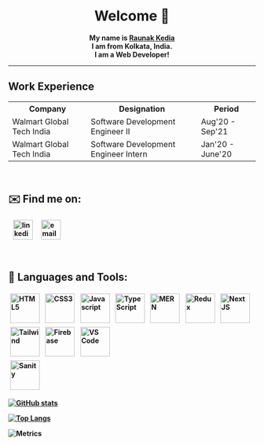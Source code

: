 <h1 align=center> Welcome 👋 </h1>

<p align=center>
  <b>My name is <a href="">Raunak Kedia</a> <br />
  I am from Kolkata, India. <br />
  I am a Web Developer! <br />
</p>
<hr />
<h2> Work Experience</h2>
<table>
  <tr>
    <th>Company</th>
    <th>Designation</th>
    <th>Period</th>
  </tr>
  <tr>
    <td>Walmart Global Tech India</td>
    <td>Software Development Engineer II</td>
    <td>Aug'20 - Sep'21</td>
  </tr>
  <tr>
    <td>Walmart Global Tech India</td>
    <td>Software Development Engineer Intern</td>
    <td>Jan'20 - June'20</td>
  </tr>
 
</table>

<br />
<h2> ✉️ Find me on: </h2>

<p align="center">
  
 <a href="https://www.linkedin.com/in/raunak-kedia-3b5285177/" target="_blank" rel="noopener noreferrer" style="margin:6px"> <img src="https://cdn.jsdelivr.net/npm/simple-icons@v3/icons/linkedin.svg" alt="linkedin" height="40" style="vertical-align:top; margin:4px"></a>
 <a href="mailto:raunakkedia1@gmail.com"> <img src="https://cdn.jsdelivr.net/npm/simple-icons@3.13.0/icons/gmail.svg" alt="email" height="40" style="vertical-align:top; margin:4px"></a>
</p>
<br />


## 🧰 Languages and Tools:
<p>
    
<img title="HTML" height=60 src="https://www.w3.org/html/logo/img/mark-word-icon.png" alt="HTML5" height="40" style="vertical-align:top; margin:4px">
<img title="CSS3" height=60 src="https://i.ibb.co/zS6NpSv/css.jpg" alt="CSS3" height="40" style="vertical-align:top; margin:4px">
<img title="JS" height=60 src="https://i.ibb.co/bshz7GS/js.png" alt="Javascript" height="40" style="vertical-align:top; margin:4px">
<img title="TS" height=60 src="https://i.ibb.co/GRk5DK4/ts.png" alt="TypeScript" height="40" style="vertical-align:top; margin:4px">
<img title="MERN" height=60 src="https://i.ibb.co/hsTD6xJ/mern.jpg" alt="MERN" height="40" style="vertical-align:top; margin:4px">
<img title="REDUX" height=60 src="https://i.ibb.co/ry8zBGX/redux.png" alt="Redux" height="40" style="vertical-align:top; margin:4px">
<img title="NextJS" height=60 src="https://i.ibb.co/WcBJFtW/next.png" alt="NextJS" height="40" style="vertical-align:top; margin:4px">


<br />

<img title="TAILWIND" height=60 src="https://i.ibb.co/CPXtgMv/tailwindcss.jpg" alt="Tailwind" height="40" style="vertical-align:top; margin:4px">
<img title="Firebase" height=60 src="https://i.ibb.co/8XvqrNh/firebase.png" alt="Firebase" height="40" style="vertical-align:top; margin:4px">
<img src="https://i.ibb.co/qWCpWm6/vscode.png" alt="VS Code" height="40" style="vertical-align:top;height:60px;margin:4px" title="VS Code">
<br />
<img title="Sanity" height=60 src="https://i.ibb.co/Yfn76jh/sanity.png" alt="Sanity" height="40" style="vertical-align:top; margin:4px">
</p>




[![GitHub stats](https://github-readme-stats.vercel.app/api?username=raunak96&show_icons=true&theme=radical)](https://github.com/raunak96/github-readme-stats)

[![Top Langs](https://github-readme-stats.vercel.app/api/top-langs/?username=raunak96&layout=compact)](https://github.com/rauna96/github-readme-stats)


![Metrics](https://metrics.lecoq.io/raunak96?template=classic&base.header=0&base.activity=0&base.community=0&base.repositories=0&base.metadata=0&isocalendar=1&base=header%2C%20activity%2C%20community%2C%20repositories%2C%20metadata&base.indepth=false&base.hireable=false&base.skip=false&isocalendar=false&isocalendar.duration=full-year&config.timezone=Asia%2FCalcutta)
